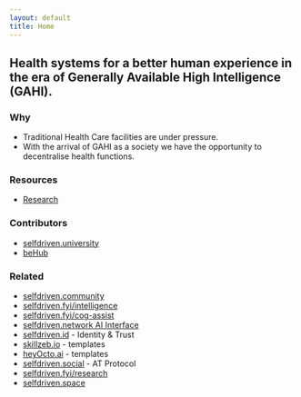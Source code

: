 ```yaml
---
layout: default
title: Home
---
```


## Health systems for a better human experience in the era of Generally Available High Intelligence (GAHI).

### Why
- Traditional Health Care facilities are under pressure.
- With the arrival of GAHI as a society we have the opportunity to decentralise health functions.

### Resources
- [Research](/research/)

### Contributors
- [selfdriven.university](https://selfdriven.university)
- [beHub](https://behub.com.au)

### Related
- [selfdriven.community](https://selfdriven.community)
- [selfdriven.fyi/intelligence](https://selfdriven.fyi/intelligence)
- [selfdriven.fyi/cog-assist](https://selfdriven.fyi/cog-assist)
- [selfdriven.network AI Interface](https://selfdriven.network)
- [selfdriven.id](https://selfdriven.id) - Identity & Trust
- [skillzeb.io](https://skillzeb.io) - templates
- [heyOcto.ai](https://heyocto.ai) - templates
- [selfdriven.social](https://selfdriven.social) - AT Protocol
- [selfdriven.fyi/research](https://selfdriven.fyi/research)
- [selfdriven.space](https://selfdriven.space)

